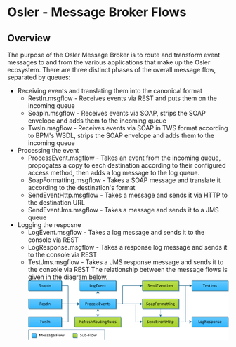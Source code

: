 Osler - Message Broker Flows
========

Overview
--------
The purpose of the Osler Message Broker is to route and transform event messages to and from the various applications that make up the Osler ecosystem. There are three distinct phases of the overall message flow, separated by queues:
* Receiving events and translating them into the canonical format
	* RestIn.msgflow - Receives events via REST and puts them on the incoming queue
	* SoapIn.msgflow - Receives events via SOAP, strips the SOAP envelope and adds them to the incoming queue 
	* TwsIn.msgflow - Receives events via SOAP in TWS format according to BPM's WSDL, strips the SOAP envelope and adds them to the incoming queue
* Processing the event
	* ProcessEvent.msgflow - Takes an event from the incoming queue, propogates a copy to each destination according to their configured access method, then adds a log message to the log queue.
	* SoapFormatting.msgflow - Takes a SOAP message and translate it according to the destination's format
	* SendEventHttp.msgflow - Takes a message and sends it via HTTP to the destination URL
	* SendEventJms.msgflow - Takes a message and sends it to a JMS queue	
* Logging the resposne
	* LogEvent.msgflow - Takes a log message and sends it to the console via REST
	* LogResponse.msgflow - Takes a response log message and sends it to the console via REST
	* TestJms.msgflow - Takes a JMS response message and sends it to the console via REST
The relationship between the message flows is given in the diagram below.
![Message Flow Diagram](https://github.com/cnaphan/osler-mb/blob/master/MessageFlows.png)
